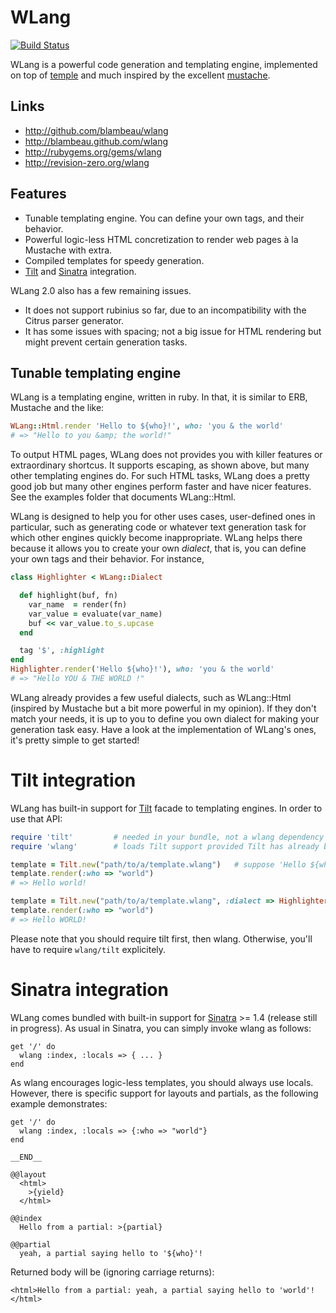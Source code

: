 # WLang

[![Build Status](https://secure.travis-ci.org/blambeau/wlang.png?branch=wlang2)](http://travis-ci.org/blambeau/wlang)

WLang is a powerful code generation and templating engine, implemented on top of [temple](https://github.com/judofyr/temple) and much inspired by the excellent [mustache](http://mustache.github.com/).

## Links

* http://github.com/blambeau/wlang
* http://blambeau.github.com/wlang
* http://rubygems.org/gems/wlang
* http://revision-zero.org/wlang

## Features

* Tunable templating engine. You can define your own tags, and their behavior.
* Powerful logic-less HTML concretization to render web pages à la Mustache with extra.
* Compiled templates for speedy generation.
* [Tilt](https://github.com/rtomayko/tilt) and [Sinatra](https://github.com/sinatra/sinatra) integration.

WLang 2.0 also has a few remaining issues.

* It does not support rubinius so far, due to an incompatibility with the Citrus parser generator.
* It has some issues with spacing; not a big issue for HTML rendering but might prevent certain generation tasks.

## Tunable templating engine

WLang is a templating engine, written in ruby. In that, it is similar to ERB, Mustache and the like:

```ruby
WLang::Html.render 'Hello to ${who}!', who: 'you & the world'
# => "Hello to you &amp; the world!"
```

To output HTML pages, WLang does not provides you with killer features or extraordinary shortcus. It supports escaping, as shown above, but many other templating engines do. For such HTML tasks, WLang does a pretty good job but many other engines perform faster and have nicer features. See the examples folder that documents WLang::Html.

WLang is designed to help you for other uses cases, user-defined ones in particular, such as generating code or whatever text generation task for which other engines quickly become inappropriate. WLang helps there because it allows you to create your own _dialect_, that is, you can define your own tags and their behavior. For instance,

```ruby
class Highlighter < WLang::Dialect

  def highlight(buf, fn)
    var_name  = render(fn)
    var_value = evaluate(var_name)
    buf << var_value.to_s.upcase
  end

  tag '$', :highlight
end
Highlighter.render('Hello ${who}!'), who: 'you & the world'
# => "Hello YOU & THE WORLD !"
```

WLang already provides a few useful dialects, such as WLang::Html (inspired by Mustache but a bit more powerful in my opinion). If they don't match your needs, it is up to you to define you own dialect for making your generation task easy. Have a look at the implementation of WLang's ones, it's pretty simple to get started!

# Tilt integration

WLang has built-in support for [Tilt](https://github.com/rtomayko/tilt) facade to templating engines. In order to use that API:

```ruby
require 'tilt'         # needed in your bundle, not a wlang dependency
require 'wlang'        # loads Tilt support provided Tilt has already been required

template = Tilt.new("path/to/a/template.wlang")   # suppose 'Hello ${who}!'
template.render(:who => "world")
# => Hello world!

template = Tilt.new("path/to/a/template.wlang", :dialect => Highlighter)
template.render(:who => "world")
# => Hello WORLD!
```

Please note that you should require tilt first, then wlang. Otherwise, you'll have to require `wlang/tilt` explicitely.

# Sinatra integration

WLang comes bundled with built-in support for [Sinatra](https://github.com/sinatra/sinatra) >= 1.4 (release still in progress). As usual in Sinatra, you can simply invoke wlang as follows:

    get '/' do
      wlang :index, :locals => { ... }
    end

As wlang encourages logic-less templates, you should always use locals. However, there is specific support for layouts and partials, as the following example demonstrates:

    get '/' do
      wlang :index, :locals => {:who => "world"}
    end

    __END__

    @@layout
      <html>
        >{yield}
      </html>

    @@index
      Hello from a partial: >{partial}

    @@partial
      yeah, a partial saying hello to '${who}'!

Returned body will be (ignoring carriage returns):

    <html>Hello from a partial: yeah, a partial saying hello to 'world'!</html>
